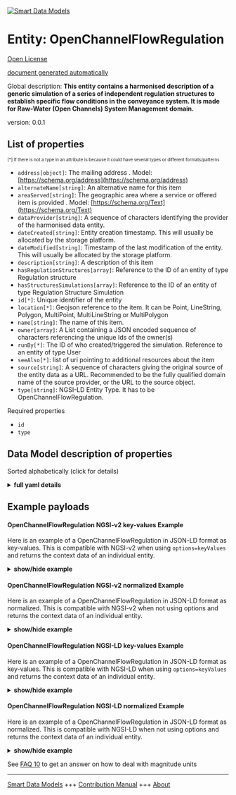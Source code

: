 <!-- 10-Header -->  
[![Smart Data Models](https://smartdatamodels.org/wp-content/uploads/2022/01/SmartDataModels_logo.png "Logo")](https://smartdatamodels.org)  
Entity: OpenChannelFlowRegulation  
=================================<!-- /10-Header -->  
<!-- 15-License -->  
[Open License](https://github.com/smart-data-models//dataModel.OpenChannelManagement/blob/master/OpenChannelFlowRegulation/LICENSE.md)  
[document generated automatically](https://docs.google.com/presentation/d/e/2PACX-1vTs-Ng5dIAwkg91oTTUdt8ua7woBXhPnwavZ0FxgR8BsAI_Ek3C5q97Nd94HS8KhP-r_quD4H0fgyt3/pub?start=false&loop=false&delayms=3000#slide=id.gb715ace035_0_60)  
<!-- /15-License -->  
<!-- 20-Description -->  
Global description: **This entity contains a harmonised description of a generic simulation of a series of independent regulation structures to establish specific flow conditions in the conveyance system. It is made for Raw-Water (Open Channels) System Management domain.**  
version: 0.0.1  
<!-- /20-Description -->  
<!-- 30-PropertiesList -->  

## List of properties  

<sup><sub>[*] If there is not a type in an attribute is because it could have several types or different formats/patterns</sub></sup>  
- `address[object]`: The mailing address  . Model: [https://schema.org/address](https://schema.org/address)- `alternateName[string]`: An alternative name for this item  - `areaServed[string]`: The geographic area where a service or offered item is provided  . Model: [https://schema.org/Text](https://schema.org/Text)- `dataProvider[string]`: A sequence of characters identifying the provider of the harmonised data entity.  - `dateCreated[string]`: Entity creation timestamp. This will usually be allocated by the storage platform.  - `dateModified[string]`: Timestamp of the last modification of the entity. This will usually be allocated by the storage platform.  - `description[string]`: A description of this item  - `hasRegulationStructures[array]`: Reference to the ID of an entity of type Regulation structure  - `hasStructuresSimulations[array]`: Reference to the ID of an entity of type Regulation Structure Simulation  - `id[*]`: Unique identifier of the entity  - `location[*]`: Geojson reference to the item. It can be Point, LineString, Polygon, MultiPoint, MultiLineString or MultiPolygon  - `name[string]`: The name of this item.  - `owner[array]`: A List containing a JSON encoded sequence of characters referencing the unique Ids of the owner(s)  - `runBy[*]`: The ID of who created/triggered the simulation. Reference to an entity of type User  - `seeAlso[*]`: list of uri pointing to additional resources about the item  - `source[string]`: A sequence of characters giving the original source of the entity data as a URL. Recommended to be the fully qualified domain name of the source provider, or the URL to the source object.  - `type[string]`: NGSI-LD Entity Type. It has to be OpenChannelFlowRegulation.  <!-- /30-PropertiesList -->  
<!-- 35-RequiredProperties -->  
Required properties  
- `id`  - `type`  <!-- /35-RequiredProperties -->  
<!-- 40-RequiredProperties -->  
<!-- /40-RequiredProperties -->  
<!-- 50-DataModelHeader -->  
## Data Model description of properties  
Sorted alphabetically (click for details)  
<!-- /50-DataModelHeader -->  
<!-- 60-ModelYaml -->  
<details><summary><strong>full yaml details</strong></summary>    
```yaml  
OpenChannelFlowRegulation:    
  description: 'This entity contains a harmonised description of a generic simulation of a series of independent regulation structures to establish specific flow conditions in the conveyance system. It is made for Raw-Water (Open Channels) System Management domain.'    
  properties:    
    address:    
      description: 'The mailing address'    
      properties:    
        addressCountry:    
          description: 'Property. The country. For example, Spain. Model:''https://schema.org/addressCountry'''    
          type: string    
        addressLocality:    
          description: 'Property. The locality in which the street address is, and which is in the region. Model:''https://schema.org/addressLocality'''    
          type: string    
        addressRegion:    
          description: 'Property. The region in which the locality is, and which is in the country. Model:''https://schema.org/addressRegion'''    
          type: string    
        postOfficeBoxNumber:    
          description: 'Property. The post office box number for PO box addresses. For example, 03578. Model:''https://schema.org/postOfficeBoxNumber'''    
          type: string    
        postalCode:    
          description: 'Property. The postal code. For example, 24004. Model:''https://schema.org/https://schema.org/postalCode'''    
          type: string    
        streetAddress:    
          description: 'Property. The street address. Model:''https://schema.org/streetAddress'''    
          type: string    
      type: object    
      x-ngsi:    
        model: https://schema.org/address    
        type: Property    
    alternateName:    
      description: 'An alternative name for this item'    
      type: string    
      x-ngsi:    
        type: Property    
    areaServed:    
      description: 'The geographic area where a service or offered item is provided'    
      type: string    
      x-ngsi:    
        model: https://schema.org/Text    
        type: Property    
    dataProvider:    
      description: 'A sequence of characters identifying the provider of the harmonised data entity.'    
      type: string    
      x-ngsi:    
        type: Property    
    dateCreated:    
      description: 'Entity creation timestamp. This will usually be allocated by the storage platform.'    
      format: date-time    
      type: string    
      x-ngsi:    
        type: Property    
    dateModified:    
      description: 'Timestamp of the last modification of the entity. This will usually be allocated by the storage platform.'    
      format: date-time    
      type: string    
      x-ngsi:    
        type: Property    
    description:    
      description: 'A description of this item'    
      type: string    
      x-ngsi:    
        type: Property    
    hasRegulationStructures:    
      description: 'Reference to the ID of an entity of type Regulation structure'    
      items:    
        properties:    
          targetURI:    
            anyOf:    
              - description: 'Property. Identifier format of any NGSI entity'    
                maxLength: 256    
                minLength: 1    
                pattern: ^[\w\-\.\{\}\$\+\*\[\]`|~^@!,:\\]+$    
                type: string    
              - description: 'Property. Identifier format of any NGSI entity'    
                format: uri    
                type: string    
            description: 'Relationship. Reference to the ID of an entity of type Regulation structure'    
        type: object    
      type: array    
      x-ngsi:    
        type: Property    
    hasStructuresSimulations:    
      description: 'Reference to the ID of an entity of type Regulation Structure Simulation'    
      items:    
        properties:    
          targetURI:    
            anyOf:    
              - description: 'Property. Identifier format of any NGSI entity'    
                maxLength: 256    
                minLength: 1    
                pattern: ^[\w\-\.\{\}\$\+\*\[\]`|~^@!,:\\]+$    
                type: string    
              - description: 'Property. Identifier format of any NGSI entity'    
                format: uri    
                type: string    
            description: 'Relationship. Reference to the ID of an entity of type Regulation Structure Simulation'    
        type: object    
      type: array    
      x-ngsi:    
        type: Property    
    id:    
      anyOf: &openchannelflowregulation_-_properties_-_owner_-_items_-_anyof    
        - description: 'Property. Identifier format of any NGSI entity'    
          maxLength: 256    
          minLength: 1    
          pattern: ^[\w\-\.\{\}\$\+\*\[\]`|~^@!,:\\]+$    
          type: string    
        - description: 'Property. Identifier format of any NGSI entity'    
          format: uri    
          type: string    
      description: 'Unique identifier of the entity'    
      x-ngsi:    
        type: Property    
    location:    
      description: 'Geojson reference to the item. It can be Point, LineString, Polygon, MultiPoint, MultiLineString or MultiPolygon'    
      oneOf:    
        - description: 'Geoproperty. Geojson reference to the item. Point'    
          properties:    
            bbox:    
              items:    
                type: number    
              minItems: 4    
              type: array    
            coordinates:    
              items:    
                type: number    
              minItems: 2    
              type: array    
            type:    
              enum:    
                - Point    
              type: string    
          required:    
            - type    
            - coordinates    
          title: 'GeoJSON Point'    
          type: object    
        - description: 'Geoproperty. Geojson reference to the item. LineString'    
          properties:    
            bbox:    
              items:    
                type: number    
              minItems: 4    
              type: array    
            coordinates:    
              items:    
                items:    
                  type: number    
                minItems: 2    
                type: array    
              minItems: 2    
              type: array    
            type:    
              enum:    
                - LineString    
              type: string    
          required:    
            - type    
            - coordinates    
          title: 'GeoJSON LineString'    
          type: object    
        - description: 'Geoproperty. Geojson reference to the item. Polygon'    
          properties:    
            bbox:    
              items:    
                type: number    
              minItems: 4    
              type: array    
            coordinates:    
              items:    
                items:    
                  items:    
                    type: number    
                  minItems: 2    
                  type: array    
                minItems: 4    
                type: array    
              type: array    
            type:    
              enum:    
                - Polygon    
              type: string    
          required:    
            - type    
            - coordinates    
          title: 'GeoJSON Polygon'    
          type: object    
        - description: 'Geoproperty. Geojson reference to the item. MultiPoint'    
          properties:    
            bbox:    
              items:    
                type: number    
              minItems: 4    
              type: array    
            coordinates:    
              items:    
                items:    
                  type: number    
                minItems: 2    
                type: array    
              type: array    
            type:    
              enum:    
                - MultiPoint    
              type: string    
          required:    
            - type    
            - coordinates    
          title: 'GeoJSON MultiPoint'    
          type: object    
        - description: 'Geoproperty. Geojson reference to the item. MultiLineString'    
          properties:    
            bbox:    
              items:    
                type: number    
              minItems: 4    
              type: array    
            coordinates:    
              items:    
                items:    
                  items:    
                    type: number    
                  minItems: 2    
                  type: array    
                minItems: 2    
                type: array    
              type: array    
            type:    
              enum:    
                - MultiLineString    
              type: string    
          required:    
            - type    
            - coordinates    
          title: 'GeoJSON MultiLineString'    
          type: object    
        - description: 'Geoproperty. Geojson reference to the item. MultiLineString'    
          properties:    
            bbox:    
              items:    
                type: number    
              minItems: 4    
              type: array    
            coordinates:    
              items:    
                items:    
                  items:    
                    items:    
                      type: number    
                    minItems: 2    
                    type: array    
                  minItems: 4    
                  type: array    
                type: array    
              type: array    
            type:    
              enum:    
                - MultiPolygon    
              type: string    
          required:    
            - type    
            - coordinates    
          title: 'GeoJSON MultiPolygon'    
          type: object    
      x-ngsi:    
        type: Geoproperty    
    name:    
      description: 'The name of this item.'    
      type: string    
      x-ngsi:    
        type: Property    
    owner:    
      description: 'A List containing a JSON encoded sequence of characters referencing the unique Ids of the owner(s)'    
      items:    
        anyOf: *openchannelflowregulation_-_properties_-_owner_-_items_-_anyof    
        description: 'Property. Unique identifier of the entity'    
      type: array    
      x-ngsi:    
        type: Property    
    runBy:    
      anyOf:    
        - description: 'Property. Identifier format of any NGSI entity'    
          maxLength: 256    
          minLength: 1    
          pattern: ^[\w\-\.\{\}\$\+\*\[\]`|~^@!,:\\]+$    
          type: string    
        - description: 'Property. Identifier format of any NGSI entity'    
          format: uri    
          type: string    
      description: 'The ID of who created/triggered the simulation. Reference to an entity of type User'    
      x-ngsi:    
        type: Relationship    
    seeAlso:    
      description: 'list of uri pointing to additional resources about the item'    
      oneOf:    
        - items:    
            format: uri    
            type: string    
          minItems: 1    
          type: array    
        - format: uri    
          type: string    
      x-ngsi:    
        type: Property    
    source:    
      description: 'A sequence of characters giving the original source of the entity data as a URL. Recommended to be the fully qualified domain name of the source provider, or the URL to the source object.'    
      type: string    
      x-ngsi:    
        type: Property    
    type:    
      description: 'NGSI-LD Entity Type. It has to be OpenChannelFlowRegulation.'    
      enum:    
        - OpenChannelFlowRegulation    
      type: string    
      x-ngsi:    
        type: Property    
  required:    
    - id    
    - type    
  type: object    
  x-derived-from: ""    
  x-disclaimer: 'Redistribution and use in source and binary forms, with or without modification, are permitted  provided that the license conditions are met. Copyleft (c) 2021 Contributors to Smart Data Models Program'    
  x-license-url: https://github.com/smart-data-models/dataModel.OpenChannelManagement/blob/master/OpenChannelFlowRegulation/LICENSE.md    
  x-model-schema: https://smart-data-models.github.io/data-models.OpenChannelManagement/OpenChannelFlowRegulation/schema.json    
  x-model-tags: FIWARE4WATER    
  x-version: 0.0.1    
```  
</details>    
<!-- /60-ModelYaml -->  
<!-- 70-MiddleNotes -->  
<!-- /70-MiddleNotes -->  
<!-- 80-Examples -->  
## Example payloads    
#### OpenChannelFlowRegulation NGSI-v2 key-values Example    
Here is an example of a OpenChannelFlowRegulation in JSON-LD format as key-values. This is compatible with NGSI-v2 when  using `options=keyValues` and returns the context data of an individual entity.  
<details><summary><strong>show/hide example</strong></summary>    
```json  
{  
  "id": "urn:ngsi-ld:OpenChannelFlowRegulation:id:YLKZ:61350129",  
  "type": "OpenChannelFlowRegulation",  
  "dateCreated": "2017-05-04T03:59:29Z",  
  "dateModified": "2005-01-20T20:06:38Z",  
  "source": "",  
  "name": "Simulation_Scenario_1",  
  "alternateName": "Simulation Scenario 1",  
  "description": "Results of Simulation Scenario 1",  
  "dataProvider": "NTUA",  
  "owner": [  
    "urn:ngsi-ld:OpenChannelFlowRegulation:items:XTSQ:90231127",  
    "urn:ngsi-ld:OpenChannelFlowRegulation:items:ULWE:26707834"  
  ],  
  "seeAlso": [  
    "urn:ngsi-ld:OpenChannelFlowRegulation:items:HJOC:81615506",  
    "urn:ngsi-ld:OpenChannelFlowRegulation:items:BHCJ:50756499"  
  ],  
  "location": {  
    "type": "Point",  
    "coordinates": [  
      57.412865,  
      -128.395711  
    ]  
  },  
  "address": {  
    "streetAddress": "",  
    "addressLocality": "",  
    "addressRegion": "",  
    "addressCountry": "",  
    "postalCode": "",  
    "postOfficeBoxNumber": ""  
  },  
  "areaServed": "",  
  "hasRegulationStructures": [  
    {  
      "targetUri": "urn:ngsi-ld:OpenChannelFlowRegulation:hasRegulationStructures:XWXB:83840274"  
    }  
  ],  
  "hasStructuresSimulations": [  
    {  
      "targetUri": "urn:ngsi-ld:OpenChannelFlowRegulation:hasStructuresSimulations:VPDG:92530159"  
    }  
  ],  
  "runBy": "urn:ngsi-ld:OpenChannelFlowRegulation:runBy:CMJE:69885698"  
}  
```  
</details>  
#### OpenChannelFlowRegulation NGSI-v2 normalized Example    
Here is an example of a OpenChannelFlowRegulation in JSON-LD format as normalized. This is compatible with NGSI-v2 when not using options and returns the context data of an individual entity.  
<details><summary><strong>show/hide example</strong></summary>    
```json  
{  
  "id": "urn:ngsi-ld:OpenChannelFlowRegulation:id:YLKZ:61350129",  
  "type": "OpenChannelFlowRegulation",  
  "dateCreated": {  
    "type": "DateTime",  
    "value": "2017-05-04T03:59:29Z"  
  },  
  "dateModified": {  
    "type": "DateTime",  
    "value": "2005-01-20T20:06:38Z"  
  },  
  "source": {  
    "type": "Text",  
    "value": ""  
  },  
  "name": {  
    "type": "Text",  
    "value": "Simulation_Scenario_1"  
  },  
  "alternateName": {  
    "type": "Text",  
    "value": "Simulation Scenario 1"  
  },  
  "description": {  
    "type": "Text",  
    "value": "Results of Simulation Scenario 1"  
  },  
  "dataProvider": {  
    "type": "Property",  
    "value": "NTUA"  
  },  
  "owner": {  
    "type": "array",  
    "value": [  
      "urn:ngsi-ld:OpenChannelFlowRegulation:items:XTSQ:90231127",  
      "urn:ngsi-ld:OpenChannelFlowRegulation:items:ULWE:26707834"  
    ]  
  },  
  "seeAlso": {  
    "type": "Property",  
    "value": [  
      "urn:ngsi-ld:OpenChannelFlowRegulation:items:HJOC:81615506",  
      "urn:ngsi-ld:OpenChannelFlowRegulation:items:BHCJ:50756499"  
    ]  
  },  
  "location": {  
    "type": "geo:json",  
    "value": {  
      "type": "Point",  
      "coordinates": [  
        57.412865,  
        -128.395711  
      ]  
    }  
  },  
  "address": {  
    "type": "PostalAddress",  
    "value": {  
      "streetAddress": "",  
      "addressLocality": "",  
      "addressRegion": "",  
      "addressCountry": "",  
      "postalCode": "",  
      "postOfficeBoxNumber": ""  
    }  
  },  
  "areaServed": {  
    "type": "Text",  
    "value": ""  
  },  
  "hasRegulationStructures": {  
    "type": "array",  
    "value": [  
      {  
        "targetUri": "urn:ngsi-ld:OpenChannelFlowRegulation:hasRegulationStructures:XWXB:83840274"  
      }  
    ]  
  },  
  "hasStructuresSimulations": {  
    "type": "array",  
    "value": [  
      {  
        "targetUri": "urn:ngsi-ld:OpenChannelFlowRegulation:hasStructuresSimulations:VPDG:92530159"  
      }  
    ]  
  },  
  "runBy": {  
    "type": "Relationship",  
    "value": "urn:ngsi-ld:OpenChannelFlowRegulation:runBy:CMJE:69885698"  
  }  
}  
```  
</details>  
#### OpenChannelFlowRegulation NGSI-LD key-values Example    
Here is an example of a OpenChannelFlowRegulation in JSON-LD format as key-values. This is compatible with NGSI-LD when  using `options=keyValues` and returns the context data of an individual entity.  
<details><summary><strong>show/hide example</strong></summary>    
```json  
{  
    "id": "urn:ngsi-ld:OpenChannelFlowRegulation:id:YLKZ:61350129",  
    "type": "OpenChannelFlowRegulation",  
    "address": {  
        "streetAddress": "",  
        "addressLocality": "",  
        "addressRegion": "",  
        "addressCountry": "",  
        "postalCode": "",  
        "postOfficeBoxNumber": ""  
    },  
    "alternateName": "Simulation Scenario 1",  
    "areaServed": "",  
    "dataProvider": "NTUA",  
    "dateCreated": "2017-05-04T03:59:29Z",  
    "dateModified": "2005-01-20T20:06:38Z",  
    "description": "Results of Simulation Scenario 1",  
    "hasRegulationStructures": [  
        {  
            "targetUri": "urn:ngsi-ld:OpenChannelFlowRegulation:hasRegulationStructures:XWXB:83840274"  
        }  
    ],  
    "hasStructuresSimulations": [  
        {  
            "targetUri": "urn:ngsi-ld:OpenChannelFlowRegulation:hasStructuresSimulations:VPDG:92530159"  
        }  
    ],  
    "location": {  
        "type": "Point",  
        "coordinates": [  
            57.412865,  
            -128.395711  
        ]  
    },  
    "name": "Simulation_Scenario_1",  
    "owner": [  
        "urn:ngsi-ld:OpenChannelFlowRegulation:items:XTSQ:90231127",  
        "urn:ngsi-ld:OpenChannelFlowRegulation:items:ULWE:26707834"  
    ],  
    "runBy": "urn:ngsi-ld:OpenChannelFlowRegulation:runBy:CMJE:69885698",  
    "seeAlso": [  
        "urn:ngsi-ld:OpenChannelFlowRegulation:items:HJOC:81615506",  
        "urn:ngsi-ld:OpenChannelFlowRegulation:items:BHCJ:50756499"  
    ],  
    "source": "",  
    "@context": [  
        "https://raw.githubusercontent.com/smart-data-models/dataModel.OpenChannelManagement/master/context.jsonld"  
    ]  
}  
```  
</details>  
#### OpenChannelFlowRegulation NGSI-LD normalized Example    
Here is an example of a OpenChannelFlowRegulation in JSON-LD format as normalized. This is compatible with NGSI-LD when not using options and returns the context data of an individual entity.  
<details><summary><strong>show/hide example</strong></summary>    
```json  
{  
    "id": "urn:ngsi-ld:OpenChannelFlowRegulation:id:YLKZ:61350129",  
    "type": "OpenChannelFlowRegulation",  
    "address": {  
        "type": "Property",  
        "value": {  
            "streetAddress": "",  
            "addressLocality": "",  
            "addressRegion": "",  
            "addressCountry": "",  
            "postalCode": "",  
            "postOfficeBoxNumber": ""  
        }  
    },  
    "alternateName": {  
        "type": "Property",  
        "value": "Simulation Scenario 1"  
    },  
    "areaServed": {  
        "type": "Property",  
        "value": ""  
    },  
    "dataProvider": {  
        "type": "Property",  
        "value": "NTUA"  
    },  
    "dateCreated": {  
        "type": "Property",  
        "value": {  
            "@type": "DateTime",  
            "@value": "2017-05-04T03:59:29Z"  
        }  
    },  
    "dateModified": {  
        "type": "Property",  
        "value": {  
            "@type": "DateTime",  
            "@value": "2005-01-20T20:06:38Z"  
        }  
    },  
    "description": {  
        "type": "Property",  
        "value": "Results of Simulation Scenario 1"  
    },  
    "hasRegulationStructures": {  
        "type": "Property",  
        "value": [  
            {  
                "targetUri": "urn:ngsi-ld:OpenChannelFlowRegulation:hasRegulationStructures:XWXB:83840274"  
            }  
        ]  
    },  
    "hasStructuresSimulations": {  
        "type": "Property",  
        "value": [  
            {  
                "targetUri": "urn:ngsi-ld:OpenChannelFlowRegulation:hasStructuresSimulations:VPDG:92530159"  
            }  
        ]  
    },  
    "location": {  
        "type": "Geoproperty",  
        "value": {  
            "type": "Point",  
            "coordinates": [  
                57.412865,  
                -128.395711  
            ]  
        }  
    },  
    "name": {  
        "type": "Property",  
        "value": "Simulation_Scenario_1"  
    },  
    "owner": {  
        "type": "Property",  
        "value": [  
            "urn:ngsi-ld:OpenChannelFlowRegulation:items:XTSQ:90231127",  
            "urn:ngsi-ld:OpenChannelFlowRegulation:items:ULWE:26707834"  
        ]  
    },  
    "runBy": {  
        "type": "Relationship",  
        "object": "urn:ngsi-ld:OpenChannelFlowRegulation:runBy:CMJE:69885698"  
    },  
    "seeAlso": {  
        "type": "Property",  
        "value": [  
            "urn:ngsi-ld:OpenChannelFlowRegulation:items:HJOC:81615506",  
            "urn:ngsi-ld:OpenChannelFlowRegulation:items:BHCJ:50756499"  
        ]  
    },  
    "source": {  
        "type": "Property",  
        "value": ""  
    },  
    "@context": [  
        "https://raw.githubusercontent.com/smart-data-models/dataModel.OpenChannelManagement/master/context.jsonld"  
    ]  
}  
```  
</details><!-- /80-Examples -->  
<!-- 90-FooterNotes -->  
<!-- /90-FooterNotes -->  
<!-- 95-Units -->  
See [FAQ 10](https://smartdatamodels.org/index.php/faqs/) to get an answer on how to deal with magnitude units  
<!-- /95-Units -->  
<!-- 97-LastFooter -->  
---  
[Smart Data Models](https://smartdatamodels.org) +++ [Contribution Manual](https://bit.ly/contribution_manual) +++ [About](https://bit.ly/Introduction_SDM)<!-- /97-LastFooter -->  
